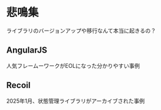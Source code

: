 # 悲鳴集

ライブラリのバージョンアップや移行なんて本当に起きるの？

## AngularJS

人気フレームーワークがEOLになった分かりやすい事例

## Recoil

2025年1月、状態管理ライブラリがアーカイブされた事例
